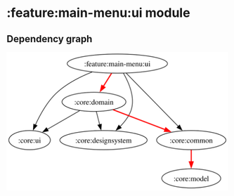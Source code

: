 # :feature:main-menu:ui module
## Dependency graph
![Dependency graph](../../../docs/images/graphs/dep_graph_feature_main_menu_ui.svg)
